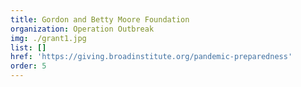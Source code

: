 ```yaml
---
title: Gordon and Betty Moore Foundation
organization: Operation Outbreak
img: ./grant1.jpg
list: []
href: 'https://giving.broadinstitute.org/pandemic-preparedness'
order: 5
---
```

